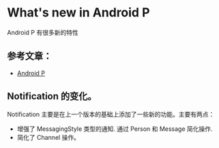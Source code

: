 # What's new in Android P

Android P 有很多新的特性

## 参考文章：
- [Android P](https://developer.android.com/about/versions/pie/android-9.0)

## Notification 的变化。

Notification 主要是在上一个版本的基础上添加了一些新的功能。主要有两点：
- 增强了 MessagingStyle 类型的通知. 通过 Person 和 Message 简化操作.
- 简化了 Channel 操作。